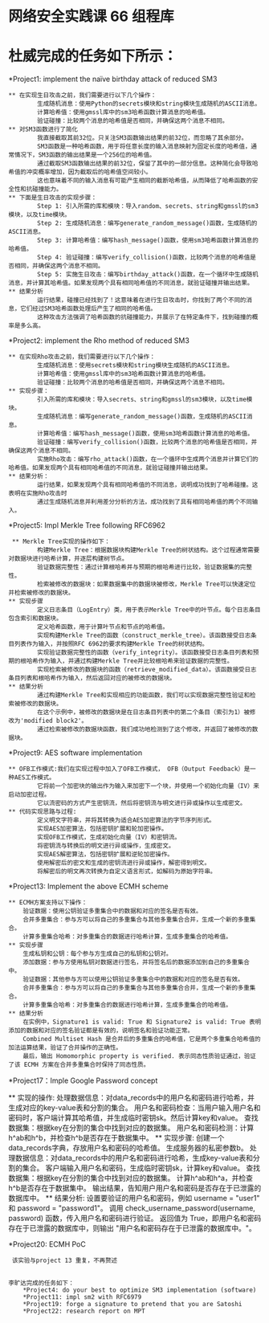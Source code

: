 # 网络安全实践课 66 组程库

# 杜威完成的任务如下所示：

*Project1: implement the naïve birthday attack of reduced SM3

    ** 在实现生日攻击之前，我们需要进行以下几个操作：
            生成随机消息：使用Python的secrets模块和string模块生成随机的ASCII消息。
            计算哈希值：使用gmssl库中的sm3哈希函数计算消息的哈希值。
            验证碰撞：比较两个消息的哈希值是否相同，并确保这两个消息不相同。
    ** 对SM3函数进行了简化
            我直接截取其前32位。只关注SM3函数输出结果的前32位，而忽略了其余部分。
            SM3函数是一种哈希函数，用于将任意长度的输入消息映射为固定长度的哈希值，通常情况下，SM3函数的输出结果是一个256位的哈希值。
            通过截取SM3函数输出结果的前32位，保留了其中的一部分信息。这种简化会导致哈希值的冲突概率增加，因为截取后的哈希值空间较小。
            这也意味着不同的输入消息有可能产生相同的截断哈希值，从而降低了哈希函数的安全性和抗碰撞能力。
    ** 下面是生日攻击的实现步骤：
            Step 1: 引入所需的库和模块：导入random、secrets、string和gmssl的sm3模块，以及time模块。
            Step 2: 生成随机消息：编写generate_random_message()函数，生成随机的ASCII消息。
            Step 3: 计算哈希值：编写hash_message()函数，使用sm3哈希函数计算消息的哈希值。
            Step 4: 验证碰撞：编写verify_collision()函数，比较两个消息的哈希值是否相同，并确保这两个消息不相同。
            Step 5: 实施生日攻击：编写birthday_attack()函数，在一个循环中生成随机消息，并计算其哈希值。如果发现两个具有相同哈希值的不同消息，就验证碰撞并输出结果。
    ** 结果分析
            运行结果，碰撞已经找到了！这意味着在进行生日攻击时，你找到了两个不同的消息，它们经过SM3哈希函数处理后产生了相同的哈希值。
            这种攻击方法强调了哈希函数的抗碰撞能力，并展示了在特定条件下，找到碰撞的概率是多么高。

            
*Project2: implement the Rho method of reduced SM3

    ** 在实现Rho攻击之前，我们需要进行以下几个操作：
            生成随机消息：使用secrets模块和string模块生成随机的ASCII消息。
            计算哈希值：使用gmssl库中的sm3哈希函数计算消息的哈希值。
            验证碰撞：比较两个消息的哈希值是否相同，并确保这两个消息不相同。
    ** 实现步骤：
            引入所需的库和模块：导入secrets、string和gmssl的sm3模块，以及time模块。
            生成随机消息：编写generate_random_message()函数，生成随机的ASCII消息。
            计算哈希值：编写hash_message()函数，使用sm3哈希函数计算消息的哈希值。
            验证碰撞：编写verify_collision()函数，比较两个消息的哈希值是否相同，并确保这两个消息不相同。
            实施Rho攻击：编写rho_attack()函数，在一个循环中生成两个消息并计算它们的哈希值。如果发现两个具有相同哈希值的不同消息，就验证碰撞并输出结果。
    ** 结果分析：
            运行结果，如果发现两个具有相同哈希值的不同消息，说明成功找到了哈希碰撞。这表明在实施Rho攻击时
            通过生成随机消息并利用差分分析的方法，成功找到了具有相同哈希值的两个不同输入。


 *Project5: Impl Merkle Tree following RFC6962
 
     ** Merkle Tree实现的操作如下：
    	    构建Merkle Tree：根据数据块构建Merkle Tree的树状结构。这个过程通常需要对数据块进行哈希计算，并逐层构建树节点。
    	    验证数据完整性：通过计算根哈希并与预期的根哈希进行比较，验证数据集的完整性。
    	    检索被修改的数据块：如果数据集中的数据块被修改，Merkle Tree可以快速定位并检索被修改的数据块。
    ** 实现步骤
    	    定义日志条目（LogEntry）类，用于表示Merkle Tree中的叶节点。每个日志条目包含索引和数据块。
    	    定义哈希函数，用于计算叶节点和节点的哈希值。
    	    实现构建Merkle Tree的函数（construct_merkle_tree）。该函数接受日志条目列表作为输入，并按照RFC 6962的要求构建Merkle Tree的树状结构。
    	    实现验证数据完整性的函数（verify_integrity）。该函数接受日志条目列表和预期的根哈希作为输入，并通过构建Merkle Tree并比较根哈希来验证数据的完整性。
    	    实现检索被修改的数据块的函数（retrieve_modified_data）。该函数接受日志条目列表和根哈希作为输入，然后返回对应的被修改的数据块。
    ** 结果分析
        	通过构建Merkle Tree和实现相应的功能函数，我们可以实现数据完整性验证和检索被修改的数据块。
            在这个示例中，被修改的数据块是在日志条目列表中的第二个条目（索引为1）被修改为'modified block2'。
            通过检索被修改的数据块函数，我们成功地检测到了这个修改，并返回了被修改的数据块。


 *Project9: AES software implementation
 
    ** OFB工作模式:我们在实现过程中加入了OFB工作模式， OFB（Output Feedback）是一种AES工作模式。
            它将前一个加密块的输出作为输入来加密下一个块，并使用一个初始化向量（IV）来启动加密过程。
            它以流密码的方式产生密钥流，然后将密钥流与明文进行异或操作以生成密文。    
    ** 代码实现思路与过程:
            定义明文字符串，并将其转换为适合AES加密算法的字节序列形式。
            实现AES加密算法，包括密钥扩展和轮加密操作。
            实现OFB工作模式，生成初始化向量（IV）和密钥流。
            将密钥流与转换后的明文进行异或操作，生成密文。
            实现AES解密算法，包括密钥扩展和逆轮加密操作。
            使用解密后的密文和生成的密钥流进行异或操作，解密得到明文。
            将解密后的明文再次转换为自定义语言形式，如解码为原始字符串。
    

*Project13: Implement the above ECMH scheme

    ** ECMH方案支持以下操作：	
    	验证数据：使用公钥验证多重集合中的数据和对应的签名是否有效。
    	合并多重集合：参与方可以将自己的多重集合与其他多重集合合并，生成一个新的多重集合。
    	计算多重集合哈希：对多重集合的数据进行哈希计算，生成多重集合的哈希值。
    ** 实现步骤
    	生成私钥和公钥：每个参与方生成自己的私钥和公钥对。
    	添加数据：参与方使用私钥对数据进行签名，并将签名后的数据添加到自己的多重集合中。
    	验证数据：其他参与方可以使用公钥验证多重集合中的数据和对应的签名是否有效。
    	合并多重集合：参与方可以将自己的多重集合与其他多重集合合并，生成一个新的多重集合。
    	计算多重集合哈希：对多重集合的数据进行哈希计算，生成多重集合的哈希值。
    ** 结果分析
    	在实例中，Signature1 is valid: True 和 Signature2 is valid: True 表明添加的数据和对应的签名验证都是有效的，说明签名和验证功能正常。
    	Combined Multiset Hash 是合并后的多重集合的哈希值，它是两个多重集合哈希值的加法运算结果，验证了合并操作的正确性。
    	最后，输出 Homomorphic property is verified. 表示同态性质验证通过，验证了该 ECMH 方案在合并多重集合时保持了同态性质。

*Project17：Imple Google Password concept 

** 实现的操作:
        处理数据信息：对data_records中的用户名和密码进行哈希，并生成对应的key-value表和分割的集合。
        用户名和密码检查：当用户输入用户名和密码时，客户端计算其哈希值，并生成临时密钥sk。然后计算key和value。
        查找数据集：根据key在分割的集合中找到对应的数据集。
        用户名和密码检测：计算h^ab和h^b，并检查h^b是否存在于数据集中。
** 实现步骤:
        创建一个data_records字典，存放用户名和密码的哈希值。
        生成服务器的私密参数b。
        处理数据信息：对data_records中的用户名和密码进行哈希，生成key-value表和分割的集合。
        客户端输入用户名和密码，生成临时密钥sk，计算key和value。
        查找数据集：根据key在分割的集合中找到对应的数据集。
        计算h^ab和h^a，并检查h^b是否存在于数据集中。
        输出结果，告知用户用户名和密码是否存在于已泄露的数据库中。
** 结果分析: 
        设置要验证的用户名和密码，例如 username = "user1" 和 password = "password1"。
        调用 check_username_password(username, password) 函数，传入用户名和密码进行验证。
        返回值为 True，即用户名和密码存在于已泄露的数据库中，则输出 "用户名和密码存在于已泄露的数据库中。"。

 *Project20: ECMH PoC
 
     该实验与project 13 重复，不再赘述

     
    李旷达完成的任务如下：
        *Project4: do your best to optimize SM3 implementation (software)
        *Project11: impl sm2 with RFC6979
        *Project19: forge a signature to pretend that you are Satoshi
        *Project22: research report on MPT
